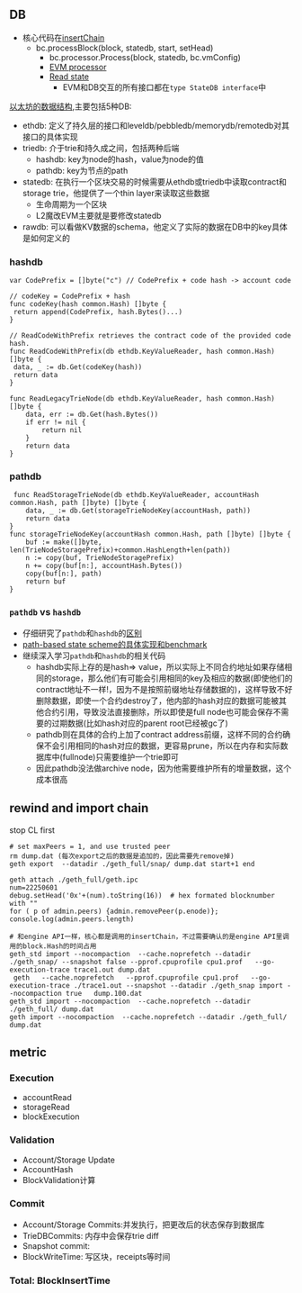 ## DB
- 核心代码在[insertChain](https://github.com/ethereum/go-ethereum/blob/e6f3ce7b168b8f346de621a8f60d2fa57c2ebfb0/core/blockchain.go#L1609)
    - bc.processBlock(block, statedb, start, setHead)
        - bc.processor.Process(block, statedb, bc.vmConfig)
        - [EVM processor](https://github.com/ethereum/go-ethereum/blob/67a3b087951a3f3a8e341ae32b6ec18f3553e5cc/core/state_processor.go#L57)
        - [Read state](https://github.com/dajuguan/go-ethereum/blob/851542857cca75c731bd82bfa49fd4eadea033aa/core/vm/instructions.go#L521)
            - EVM和DB交互的所有接口都在`type StateDB interface`中

[以太坊的数据结构](https://s1na.substack.com/p/the-tale-of-5-dbs-24-07-26),主要包括5种DB:
- ethdb: 定义了持久层的接口和leveldb/pebbledb/memorydb/remotedb对其接口的具体实现
- triedb: 介于trie和持久成之间，包括两种后端
    - hashdb: key为node的hash，value为node的值
    - pathdb: key为节点的path
- statedb: 在执行一个区块交易的时候需要从ethdb或triedb中读取contract和storage trie，他提供了一个thin layer来读取这些数据
    - 生命周期为一个区块
    - L2魔改EVM主要就是要修改statedb
- rawdb: 可以看做KV数据的schema，他定义了实际的数据在DB中的key具体是如何定义的

### hashdb
```
var CodePrefix = []byte("c") // CodePrefix + code hash -> account code

// codeKey = CodePrefix + hash
func codeKey(hash common.Hash) []byte {
 return append(CodePrefix, hash.Bytes()...)
}

// ReadCodeWithPrefix retrieves the contract code of the provided code hash.
func ReadCodeWithPrefix(db ethdb.KeyValueReader, hash common.Hash) []byte {
 data, _ := db.Get(codeKey(hash))
 return data
}

func ReadLegacyTrieNode(db ethdb.KeyValueReader, hash common.Hash) []byte {
	data, err := db.Get(hash.Bytes())
	if err != nil {
		return nil
	}
	return data
}
```

### pathdb
```
 func ReadStorageTrieNode(db ethdb.KeyValueReader, accountHash common.Hash, path []byte) []byte {
	data, _ := db.Get(storageTrieNodeKey(accountHash, path))
	return data
}
func storageTrieNodeKey(accountHash common.Hash, path []byte) []byte {
	buf := make([]byte, len(TrieNodeStoragePrefix)+common.HashLength+len(path))
	n := copy(buf, TrieNodeStoragePrefix)
	n += copy(buf[n:], accountHash.Bytes())
	copy(buf[n:], path)
	return buf
}
```

### `pathdb` vs `hashdb`
- 仔细研究了`pathdb`和`hashdb`的[区别](https://github.com/ethereum/go-ethereum/issues/23427)
- [path-based state scheme的具体实现和benchmark](https://github.com/ethereum/go-ethereum/pull/25963)
- 继续深入学习`pathdb`和`hashdb`的相关代码
    - hashdb实际上存的是hash=> value，所以实际上不同合约地址如果存储相同的storage，那么他们有可能会引用相同的key及相应的数据(即使他们的contract地址不一样!，因为不是按照前缀地址存储数据的)，这样导致不好删除数据，即使一个合约destroy了，他内部的hash对应的数据可能被其他合约引用，导致没法直接删除，所以即使是full node也可能会保存不需要的过期数据(比如hash对应的parent root已经被gc了)
    - pathdb则在具体的合约上加了contract address前缀，这样不同的合约确保不会引用相同的hash对应的数据，更容易prune，所以在内存和实际数据库中(fullnode)只需要维护一个trie即可
    - 因此pathdb没法做archive node，因为他需要维护所有的增量数据，这个成本很高


## rewind and import chain
stop CL first
```
# set maxPeers = 1, and use trusted peer
rm dump.dat (每次export之后的数据是追加的，因此需要先remove掉)
geth export  --datadir ./geth_full/snap/ dump.dat start+1 end 

geth attach ./geth_full/geth.ipc
num=22250601
debug.setHead('0x'+(num).toString(16))  # hex formated blocknumber with ""
for ( p of admin.peers) {admin.removePeer(p.enode)}; console.log(admin.peers.length)

# 和engine API一样，核心都是调用的insertChain，不过需要确认的是engine API里调用的block.Hash的时间占用
geth_std import --nocompaction  --cache.noprefetch --datadir ./geth_snap/ --snapshot false --pprof.cpuprofile cpu1.prof   --go-execution-trace trace1.out dump.dat
 geth   --cache.noprefetch   --pprof.cpuprofile cpu1.prof   --go-execution-trace ./trace1.out --snapshot --datadir ./geth_snap import --nocompaction true   dump.100.dat
geth_std import --nocompaction  --cache.noprefetch --datadir ./geth_full/ dump.dat
geth import --nocompaction  --cache.noprefetch --datadir ./geth_full/ dump.dat
```

## metric


### Execution
- accountRead
- storageRead
- blockExecution

### Validation
- Account/Storage Update
- AccountHash
- BlockValidation计算

### Commit
- Account/Storage Commits:并发执行，把更改后的状态保存到数据库
- TrieDBCommits: 内存中会保存trie diff
- Snapshot commit:
- BlockWriteTime: 写区块，receipts等时间

### Total: BlockInsertTime
